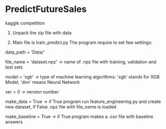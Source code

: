 # PredictFutureSales
kaggle competition


1. Unpack the zip file with data

2. Main file is train_predict.py
The program require to set few settings:

data_path = 'Data/' 

file_name = 'dataset.npz' -> name of .npz file with training, validation and test sets

model     = 'xgb'         -> type of machine learning algorithms: 'xgb' stands for XGB Model, 'dnn' means Neural Network

ver       = 0             -> version number

make_data = True          -> if True program run feature_engineering.py and create new dataset, if False .npz file with file_name     is loaded

make_baseline = True      -> if True program makes a .csv file with baseline answers
